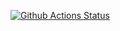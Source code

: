 [![Github Actions Status](https://github.com/worknonstop/hexlet_pytest/workflows/pylint.yml/badge.svg)](https://github.com/worknonstop/hexlet_pytest/actions)

